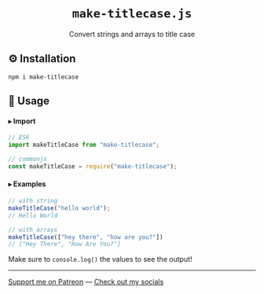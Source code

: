 <h1 align="center"><code>make-titlecase.js</code></h1>

<p align="center">Convert strings and arrays to title case</p>

## ⚙️ Installation

```terminal
npm i make-titlecase
```

## 📖 Usage

#### ▸ Import

```js
// ES6
import makeTitleCase from "make-titlecase";

// commonjs
const makeTitleCase = require("make-titlecase");
```

####  ▸ Examples

```js
// with string
makeTitleCase("hello world");
// Hello World

// with arrays
makeTitleCase(["hey there", "how are you?"])
// ["Hey There", "How Are You?"]
```

Make sure to `console.log()` the values to see the output!

---

[Support me on Patreon](https://www.patreon.com/axorax) — 
[Check out my socials](https://github.com/axorax/socials)